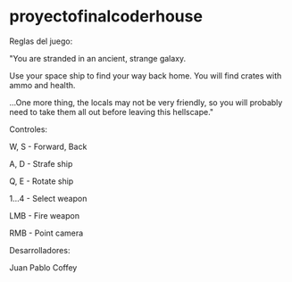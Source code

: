 # proyectofinalcoderhouse

Reglas del juego:

"You are stranded in an ancient, strange galaxy.

Use your space ship to find your way back home. You will find crates with ammo and health.

...One more thing, the locals may not be very friendly, so you will probably need to take them all out before leaving this hellscape."

Controles:

W, S - Forward, Back

A, D - Strafe ship

Q, E - Rotate ship

1...4 - Select weapon

LMB - Fire weapon

RMB - Point camera


Desarrolladores:

Juan Pablo Coffey
